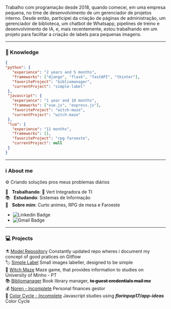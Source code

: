 Trabalho com programação desde 2018, quando comecei, em uma empresa pequena, no time de desenvolvimento de um gerenciador de projetos interno. Desde então, participei da criação de páginas de administração, um gerenciador de biblioteca, um chatbot de Whatsapp, pipelines de treino e desenvolvimento de IA, e, mais recentemente, estou trabalhando em um projeto para facilitar a criação de labels para pequenas imagens.
<hr>

### :brain: Knowledge
 ```json
{
"python": {
    "experience": "2 years and 5 months",
    "frameworks": ["django", "flask", "fastAPI", "tkinter"],
    "favoriteProject": "bibliomanager",
    "currentProject": "simple-label"
  },
  "javascript": {
    "experience": "1 year and 10 months",
    "frameworks": ["vue.js", "express.js"],
    "favoriteProject": "witch-maze",
    "currentProject": "witch-maze"
  },
  "lua": {
    "experience": "11 months",
    "frameworks": [],
    "favoriteProject": "rpg-faroeste",
    "currentProject": null
  }
}
 ```
 <hr>
 
 ### :information_source: About me

 :gear: Criando soluções pros meus problemas diários

 :rocket:  &nbsp; **Trabalhando**: 🌲 Vert Integradora de TI <br/>
 :books: &nbsp; **Estudando**: Sistemas de Informação <br/>
 💬  &nbsp; **Sobre mim**: Curto animes, RPG de mesa e Faroeste <br/>

  - ![Linkedin Badge](https://img.shields.io/badge/-Adenildo%20Junior-blue?style=flat-square&logo=Linkedin&logoColor=white&link=https://www.linkedin.com/in/adenildo.junior/)
  - ![Gmail Badge](https://img.shields.io/badge/-adenildojunior52@gmail.com-c14438?style=flat-square&logo=Gmail&logoColor=white&link=mailto:adenildojunior52@gmail.com)
<hr>

### :computer: Projects
⚗️ [Model Repository](https://github.com/adenild/model-repository) Constantly updated repo wheres i document my concept of good pratices on Gitflow<br/>
🏷️ [Simple Label](https://github.com/adenild/simple-label) Small images labeller, designed to be simple<br/>
🔮 [Witch Maze](https://witch-maze.herokuapp.com) Maze game, that provides information to studies on University of Minho - PT<br/>
📚 [Bibliomanager](https://bibliomanager.herokuapp.com) Book library manager, **~~to guest credentials mail me~~**<br/>
💰 [Noren - Incomplete](https://github.com/adenild/noren) Personal finances gestor<br/>
🎨 [Color Cycle - Incomplete](https://adenild.github.io/color-cicle-js/) Javascript studies using **_florinpop17/app-ideas_** Color Cycle
